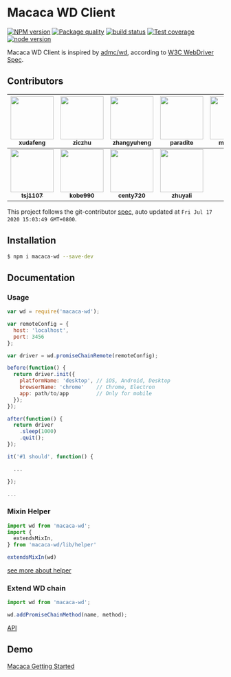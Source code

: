 # Macaca WD Client

[![NPM version][npm-image]][npm-url]
[![Package quality][quality-image]][quality-url]
[![build status][travis-image]][travis-url]
[![Test coverage][coveralls-image]][coveralls-url]
[![node version][node-image]][node-url]

[npm-image]: https://img.shields.io/npm/v/macaca-wd.svg
[npm-url]: https://npmjs.org/package/macaca-wd
[quality-image]: https://packagequality.com/shield/macaca-wd.svg
[quality-url]: https://packagequality.com/#?package=macaca-wd
[travis-image]: https://travis-ci.com/macacajs/macaca-wd.svg?branch=master
[travis-url]: https://travis-ci.com/macacajs/macaca-wd
[coveralls-image]: https://img.shields.io/coveralls/macacajs/macaca-wd.svg
[coveralls-url]: https://coveralls.io/r/macacajs/macaca-wd?branch=master
[node-image]: https://img.shields.io/badge/node.js-%3E=_8-green.svg
[node-url]: http://nodejs.org/download/

Macaca WD Client is inspired by [admc/wd](//github.com/admc/wd), according to [W3C WebDriver Spec](//w3c.github.io/webdriver/webdriver-spec.html).

<!-- GITCONTRIBUTOR_START -->

## Contributors

|[<img src="https://avatars1.githubusercontent.com/u/1011681?v=4" width="100px;"/><br/><sub><b>xudafeng</b></sub>](https://github.com/xudafeng)<br/>|[<img src="https://avatars1.githubusercontent.com/u/1044425?v=4" width="100px;"/><br/><sub><b>ziczhu</b></sub>](https://github.com/ziczhu)<br/>|[<img src="https://avatars1.githubusercontent.com/u/2139038?v=4" width="100px;"/><br/><sub><b>zhangyuheng</b></sub>](https://github.com/zhangyuheng)<br/>|[<img src="https://avatars3.githubusercontent.com/u/1209810?v=4" width="100px;"/><br/><sub><b>paradite</b></sub>](https://github.com/paradite)<br/>|[<img src="https://avatars3.githubusercontent.com/u/4006436?v=4" width="100px;"/><br/><sub><b>meowtec</b></sub>](https://github.com/meowtec)<br/>|[<img src="https://avatars1.githubusercontent.com/u/11460601?v=4" width="100px;"/><br/><sub><b>zivyangll</b></sub>](https://github.com/zivyangll)<br/>|
| :---: | :---: | :---: | :---: | :---: | :---: |
[<img src="https://avatars0.githubusercontent.com/u/2720537?v=4" width="100px;"/><br/><sub><b>tsj1107</b></sub>](https://github.com/tsj1107)<br/>|[<img src="https://avatars3.githubusercontent.com/u/7878020?v=4" width="100px;"/><br/><sub><b>kobe990</b></sub>](https://github.com/kobe990)<br/>|[<img src="https://avatars0.githubusercontent.com/u/29451458?v=4" width="100px;"/><br/><sub><b>centy720</b></sub>](https://github.com/centy720)<br/>|[<img src="https://avatars3.githubusercontent.com/u/15025212?v=4" width="100px;"/><br/><sub><b>zhuyali</b></sub>](https://github.com/zhuyali)<br/>

This project follows the git-contributor [spec](https://github.com/xudafeng/git-contributor), auto updated at `Fri Jul 17 2020 15:03:49 GMT+0800`.

<!-- GITCONTRIBUTOR_END -->

## Installation

```bash
$ npm i macaca-wd --save-dev
```

## Documentation

### Usage

```javascript
var wd = require('macaca-wd');

var remoteConfig = {
  host: 'localhost',
  port: 3456
};

var driver = wd.promiseChainRemote(remoteConfig);

before(function() {
  return driver.init({
    platformName: 'desktop', // iOS, Android, Desktop
    browserName: 'chrome'    // Chrome, Electron
    app: path/to/app         // Only for mobile
  });
});

after(function() {
  return driver
    .sleep(1000)
    .quit();
});

it('#1 should', function() {

  ...

});

...

```

### Mixin Helper

```javascript
import wd from 'macaca-wd';
import {
  extendsMixIn,
} from 'macaca-wd/lib/helper'

extendsMixIn(wd)
```

[see more about helper](./lib/helper.js)

### Extend WD chain

```javascript
import wd from 'macaca-wd';

wd.addPromiseChainMethod(name, method);
```

[API](//macacajs.github.io/macaca-wd/)

## Demo

[Macaca Getting Started](//macacajs.github.io/environment-setup)

